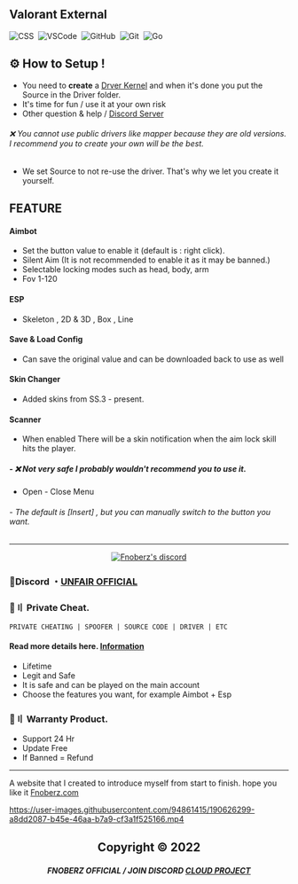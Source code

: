 ## Valorant External
![CSS](https://img.shields.io/badge/-CSS-05122A?style=for-the-badge&logo=CSS3&logoColor=1572B6)&nbsp;
![VSCode](https://img.shields.io/badge/-Visual_Studio_Code-05122A?style=for-the-badge&logo=VisualStudioCode)&nbsp;
![GitHub](https://img.shields.io/badge/-GitHub-05122A?style=for-the-badge&logo=github)&nbsp;
![Git](https://img.shields.io/badge/-Git-05122A?style=for-the-badge&logo=git)&nbsp;
![Go](https://img.shields.io/badge/-Go-05122A?style=for-the-badge&logo=Go)&nbsp;


## ⚙ How to Setup !
- You need to **create** a [Drver Kernel](https://www.youtube.com/watch?v=xh5cCUuQfL8&t=1090s&ab_channel=EthanEDITS) and when it's done you put the Source in the Driver folder.
- It's time for fun / use it at your own risk 
- Other question & help / [Discord Server](https://discord.gg/MBTkVcJefp)
###### ❌ You cannot use public drivers like mapper because they are old versions. I recommend you to create your own will be the best. 
- We set Source to not re-use the driver. That's why we let you create it yourself.
 

 
## FEATURE  

#### Aimbot 
- Set the button value to enable it (default is : right click).
- Silent Aim  (It is not recommended to enable it as it may be banned.)
- Selectable locking modes such as head, body, arm
- Fov 1-120

#### ESP
- Skeleton , 2D & 3D , Box , Line
#### Save & Load Config
- Can save the original value and can be downloaded back to use as well
#### Skin Changer
- Added skins from SS.3 - present.
#### Scanner
- When enabled There will be a skin notification when the aim lock skill hits the player.
##### - ❌ Not very safe I probably wouldn't recommend you to use it.
- Open - Close Menu
###### - The default is [Insert] , but you can manually switch to the button you want.

---

  <p align="center">
    <a href="https://discord.com/users/943374631644045363">
        <img title="Fnoberz server discord" alt="Fnoberz's discord" src="https://discord.c99.nl/widget/theme-4/943374631644045363.png"/>
    </a>
</p> 
 
### 💬Discord ・[UNFAIR OFFICIAL](https://discord.gg/MBTkVcJefp) 

### 🛒〢 Private Cheat.
`PRIVATE CHEATING | SPOOFER | SOURCE CODE | DRIVER | ETC`
#### Read more details here. [Information](https://github.com/Cloud-Official/Product) 

- Lifetime
- Legit and Safe
- It is safe and can be played on the main account
- Choose the features you want, for example Aimbot + Esp


### 🔱〢 Warranty Product.

- Support 24 Hr
- Update Free
- If Banned = Refund

---

A website that I created to introduce myself from start to finish. hope you like it [Fnoberz.com](https://fnoberz.com/)


https://user-images.githubusercontent.com/94861415/190626299-a8dd2087-b45e-46aa-b7a9-cf3a1f525166.mp4


##   <p align="center">  Copyright © 2022 

##### <p align="center">  FNOBERZ OFFICIAL / JOIN DISCORD [CLOUD PROJECT](https://discord.gg/JUwFCGHbV4)








